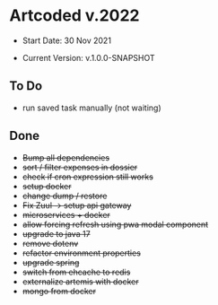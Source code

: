 # Artcoded v.2022

* Start Date: 30 Nov 2021

* Current Version: v.1.0.0-SNAPSHOT

## To Do

- run saved task manually (not waiting)

## Done

- <s>Bump all dependencies</s>
- <s>sort / filter expenses in dossier</s>
- <s>check if cron expression still works</s>
- <s>setup docker</s>
- <s>change dump / restore</s>
- <s>Fix Zuul -> setup api gateway</s>
- <s>microservices + docker</s>
- <s>allow forcing refresh using pwa modal component</s>
- <s>upgrade to java 17</s>
- <s>remove dotenv</s>
- <s>refactor environment properties</s>
- <s>upgrade spring</s>
- <s>switch from ehcache to redis</s>
- <s>externalize artemis with docker</s>
- <s>mongo from docker</s>

